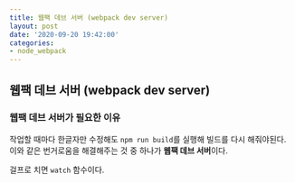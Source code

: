 ```yaml
---
title: 웹팩 데브 서버 (webpack dev server)
layout: post
date: '2020-09-20 19:42:00'
categories:
- node_webpack
---
```


## 웹팩 데브 서버 (webpack dev server)

### 웹팩 데브 서버가 필요한 이유

작업할 때마다 한글자만 수정해도 `npm run build`를 실행해 빌드를 다시 해줘야된다.  
이와 같은 번거로움을 해결해주는 것 중 하나가 **웹팩 데브 서버**이다.

걸프로 치면 `watch` 함수이다.